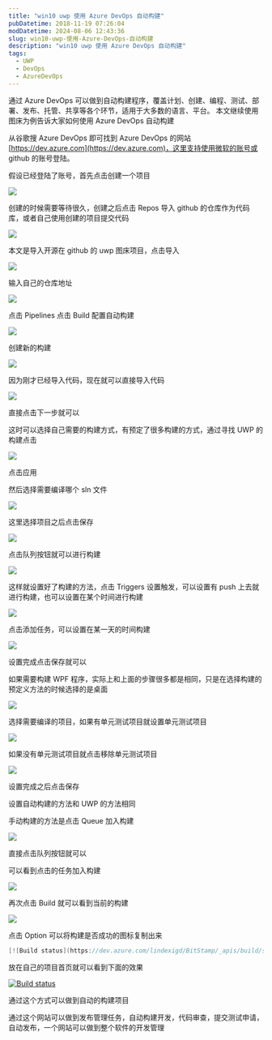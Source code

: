 ```yaml
---
title: "win10 uwp 使用 Azure DevOps 自动构建"
pubDatetime: 2018-11-19 07:26:04
modDatetime: 2024-08-06 12:43:36
slug: win10-uwp-使用-Azure-DevOps-自动构建
description: "win10 uwp 使用 Azure DevOps 自动构建"
tags:
  - UWP
  - DevOps
  - AzureDevOps
---
```





通过 Azure DevOps 可以做到自动构建程序，覆盖计划、创建、编程、测试、部署、发布、托管、共享等各个环节，适用于大多数的语言、平台。
本文继续使用图床为例告诉大家如何使用 Azure DevOps 自动构建

<!--more-->


<!-- CreateTime:2018/11/19 15:26:04 -->


<!-- 标签：uwp,DevOps,AzureDevOps -->

从谷歌搜 Azure DevOps 即可找到 Azure DevOps 的网站 [https://dev.azure.com](https://dev.azure.com)，这里支持使用微软的账号或 github 的账号登陆。

假设已经登陆了账号，首先点击创建一个项目

<!-- ![](images/img-win10 uwp 使用 Azure DevOps 自动构建0.png) -->

![](images/img-lindexi%2F2018116203842298.png)

创建的时候需要等待很久，创建之后点击 Repos 导入 github 的仓库作为代码库，或者自己使用创建的项目提交代码

<!-- ![](images/img-win10 uwp 使用 Azure DevOps 自动构建1.png) -->

![](images/img-lindexi%2F2018116203944879.png)

本文是导入开源在 github 的 uwp 图床项目，点击导入

<!-- ![](images/img-win10 uwp 使用 Azure DevOps 自动构建2.png) -->

![](images/img-lindexi%2F2018116204014790.png)

输入自己的仓库地址

<!-- ![](images/img-win10 uwp 使用 Azure DevOps 自动构建3.png) -->

![](images/img-lindexi%2F2018116204040211.png)

点击 Pipelines 点击 Build 配置自动构建

<!-- ![](images/img-win10 uwp 使用 Azure DevOps 自动构建4.png) -->

![](images/img-lindexi%2F2018116204137570.png)

创建新的构建

<!-- ![](images/img-win10 uwp 使用 Azure DevOps 自动构建5.png) -->

![](images/img-lindexi%2F2018116204156981.png)

因为刚才已经导入代码，现在就可以直接导入代码

<!-- ![](images/img-win10 uwp 使用 Azure DevOps 自动构建6.png) -->

![](images/img-lindexi%2F2018116204240144.png)

直接点击下一步就可以

这时可以选择自己需要的构建方式，有预定了很多构建的方式，通过寻找 UWP 的构建点击

<!-- ![](images/img-win10 uwp 使用 Azure DevOps 自动构建7.png) -->

![](images/img-lindexi%2F2018116204342413.png)

点击应用

然后选择需要编译哪个 sln 文件

<!-- ![](images/img-win10 uwp 使用 Azure DevOps 自动构建9.png) -->

![](images/img-lindexi%2F201811620481520.png)

这里选择项目之后点击保存

<!-- ![](images/img-win10 uwp 使用 Azure DevOps 自动构建10.png) -->

![](images/img-lindexi%2F2018116204850186.png)

点击队列按钮就可以进行构建

<!-- ![](images/img-win10 uwp 使用 Azure DevOps 自动构建11.png) -->

![](images/img-lindexi%2F2018116205047145.png)

这样就设置好了构建的方法，点击 Triggers 设置触发，可以设置有 push 上去就进行构建，也可以设置在某个时间进行构建

<!-- ![](images/img-win10 uwp 使用 Azure DevOps 自动构建12.png) -->

![](images/img-lindexi%2F2018116205245547.png)

点击添加任务，可以设置在某一天的时间构建

<!-- ![](images/img-win10 uwp 使用 Azure DevOps 自动构建13.png) -->

![](images/img-lindexi%2F2018116205334255.png)

设置完成点击保存就可以

如果需要构建 WPF 程序，实际上和上面的步骤很多都是相同，只是在选择构建的预定义方法的时候选择的是桌面

<!-- ![](images/img-win10 uwp 使用 Azure DevOps 自动构建8.png) -->

![](images/img-lindexi%2F2018116204711359.png)

选择需要编译的项目，如果有单元测试项目就设置单元测试项目

<!-- ![](images/img-win10 uwp 使用 Azure DevOps 自动构建14.png) -->

![](images/img-lindexi%2F2018116205553394.png)

如果没有单元测试项目就点击移除单元测试项目

<!-- ![](images/img-win10 uwp 使用 Azure DevOps 自动构建15.png) -->

![](images/img-lindexi%2F2018116205622467.png)

设置完成之后点击保存

设置自动构建的方法和 UWP 的方法相同

手动构建的方法是点击 Queue 加入构建

<!-- ![](images/img-win10 uwp 使用 Azure DevOps 自动构建16.png) -->

![](images/img-lindexi%2F2018116205840156.png)

直接点击队列按钮就可以

可以看到点击的任务加入构建

<!-- ![](images/img-win10 uwp 使用 Azure DevOps 自动构建17.png) -->

![](images/img-lindexi%2F2018116205911728.png)

再次点击 Build 就可以看到当前的构建

<!-- ![](images/img-win10 uwp 使用 Azure DevOps 自动构建18.png) -->

![](images/img-lindexi%2F2018116205939773.png)

点击 Option 可以将构建是否成功的图标复制出来

```csharp
[![Build status](https://dev.azure.com/lindexigd/BitStamp/_apis/build/status/BitStamp-Universal%20Windows%20Platform-CI)](https://dev.azure.com/lindexigd/BitStamp/_build/latest?definitionId=3)
```

放在自己的项目首页就可以看到下面的效果

[![Build status](https://dev.azure.com/lindexigd/PandocMarkdown2Docx/_apis/build/status/PandocMarkdown2Docx-.NET%20Desktop-CI)](https://dev.azure.com/lindexigd/PandocMarkdown2Docx/_build/latest?definitionId=4)

通过这个方式可以做到自动的构建项目

通过这个网站可以做到发布管理任务，自动构建开发，代码审查，提交测试申请，自动发布，一个网站可以做到整个软件的开发管理

